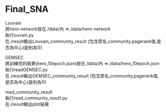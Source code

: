 # Final_SNA
Louvain  
將hero-network放在./data/內 =>./data/hero-network  
執行ouvain.py  
在./result輸出Louvain_community_result (包含原名,community,pagerank值,是否為中心(是則為1))  

GEMSEC  
將訓練完的結果(hero_10epoch.json)放在./data/內 =>./data/hero_10epoch.json  
執行readGEMSEC.py  
在./result輸出GEMSEC_community_result (包含原名,community,pagerank值,是否為中心(是則為1))  

read_community_result  
執行read_community_result.py  
在./result輸出plot結果  
